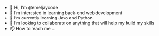 - 👋 Hi, I’m @emeljaycode
- 👀 I’m interested in learning back-end web development
- 🌱 I’m currently learning Java and Python
- 💞️ I’m looking to collaborate on anything that will help my build my skills
- 📫 How to reach me ...

<!---
emeljaycode/emeljaycode is a ✨ special ✨ repository because its `README.md` (this file) appears on your GitHub profile.
You can click the Preview link to take a look at your changes.
--->
